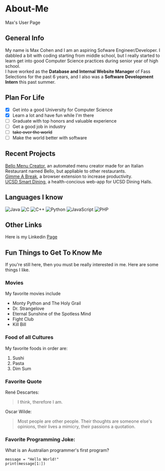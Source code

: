 # About-Me
Max's User Page


## General Info

My name is Max Cohen and I am an aspiring Sofware Engineer/Developer. I dabbled a bit with coding starting from middle school, but I really started to 
learn get into good Computer Science practices during senior year of high school. \
I have worked as the **Database and Internal Website Manager** of Fass Selections for the past 6 years, and I also was a **Software Development Intern** this past summer. 

## Plan For Life
- [x] Get into a good University for Computer Science
- [x] Learn a lot and have fun while I'm there
- [ ] Graduate with top honors and valuable experience
- [ ] Get a good job in industry
- [ ] ~~take over the world~~
- [ ] Make the world better with software

## Recent Projects

[Bello Menu Creator](https://github.com/maxcoh3n/Bello-Menu-Creator), an automated menu creator made for an Italian Restaurant named Bello, but appliable to other restaurants. \
[Gimme A Break](https://github.com/maxcoh3n/gimme-a-break), a browser extension to increase productivity. \
[UCSD Smart Dining](https://github.com/maxcoh3n/ucsd-smart-dining), a health-concious web-app for UCSD Dining Halls. 

## Languages I know
![Java](https://upload.wikimedia.org/wikipedia/en/thumb/3/30/Java_programming_language_logo.svg/1200px-Java_programming_language_logo.svg.png)
![C](https://cdn.iconscout.com/icon/free/png-512/c-programming-569564.png)
![C++](https://upload.wikimedia.org/wikipedia/commons/thumb/1/18/ISO_C%2B%2B_Logo.svg/1200px-ISO_C%2B%2B_Logo.svg.png)
![Python](https://upload.wikimedia.org/wikipedia/commons/thumb/c/c3/Python-logo-notext.svg/768px-Python-logo-notext.svg.png)
![JavaScript](https://upload.wikimedia.org/wikipedia/commons/thumb/9/99/Unofficial_JavaScript_logo_2.svg/480px-Unofficial_JavaScript_logo_2.svg.png)
![PHP](https://www.php.net/images/logos/new-php-logo.svg)



## Other Links

Here is my Linkedin [Page](https://www.linkedin.com/in/maxcoh3n/)

## Fun Things to Get To Know Me

If you're still here, then you must be really interested in me. Here are some things I like.

### Movies

My favorite movies include
- Monty Python and The Holy Grail
- Dr. Strangelove
- Eternal Sunshine of the Spotless Mind
- Fight Club
- Kill Bill

### Food of all Cultures

My favorite foods in order are:
1. Sushi
2. Pasta
3. Dim Sum

### Favorite Quote

René Descartes:
> I think, therefore I am.

Oscar Wilde:
>  Most people are other people. Their thoughts are someone else's opinions, their lives a mimicry, their passions a quotation.


### Favorite Programming Joke:
What is an Australian programmer's first program?
```
message = "Hello World!"
print(message[1:]) 
```